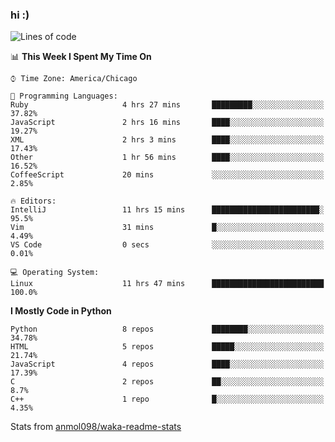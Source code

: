 ### hi :)

<!--START_SECTION:waka-->
![Lines of code](https://img.shields.io/badge/From%20Hello%20World%20I%27ve%20Written-793139%20lines%20of%20code-blue)

📊 **This Week I Spent My Time On** 

```text
⌚︎ Time Zone: America/Chicago

💬 Programming Languages: 
Ruby                     4 hrs 27 mins       █████████░░░░░░░░░░░░░░░░   37.82% 
JavaScript               2 hrs 16 mins       ████░░░░░░░░░░░░░░░░░░░░░   19.27% 
XML                      2 hrs 3 mins        ████░░░░░░░░░░░░░░░░░░░░░   17.43% 
Other                    1 hr 56 mins        ████░░░░░░░░░░░░░░░░░░░░░   16.52% 
CoffeeScript             20 mins             ░░░░░░░░░░░░░░░░░░░░░░░░░   2.85%

🔥 Editors: 
IntelliJ                 11 hrs 15 mins      ████████████████████████░   95.5% 
Vim                      31 mins             █░░░░░░░░░░░░░░░░░░░░░░░░   4.49% 
VS Code                  0 secs              ░░░░░░░░░░░░░░░░░░░░░░░░░   0.01%

💻 Operating System: 
Linux                    11 hrs 47 mins      █████████████████████████   100.0%

```

**I Mostly Code in Python** 

```text
Python                   8 repos             ████████░░░░░░░░░░░░░░░░░   34.78% 
HTML                     5 repos             █████░░░░░░░░░░░░░░░░░░░░   21.74% 
JavaScript               4 repos             ████░░░░░░░░░░░░░░░░░░░░░   17.39% 
C                        2 repos             ██░░░░░░░░░░░░░░░░░░░░░░░   8.7% 
C++                      1 repo              █░░░░░░░░░░░░░░░░░░░░░░░░   4.35%

```



<!--END_SECTION:waka-->

Stats from [anmol098/waka-readme-stats](https://github.com/anmol098/waka-readme-stats)